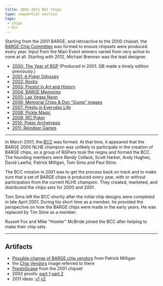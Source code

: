 ```yaml
---
title: 2001-2011 BCC Chips
type: sequential-section
tags:
 - chips
 - bcc
---
```


Starting from the 2001 BARGE, and retroactive to the 2000 chipset, the [BARGE
Chip Committee](../../bcc/) was formed to ensure chipsets were produced every year. Input
from the Main Event winners varied from very active to none at all. Starting
with 2012, Michael Brennan was the lead designer.

* [2000: The Year of RGP](../../gallery/2000/) (Produced in 2001. QB made a timely edition previously.)
* [2001: A Poker Odyssey](../../gallery/2001/)
* [2002: Rocks](../../gallery/2002/)
* [2003: Presto! in Art and History](../../gallery/2003/)
* [2004: BARGE Memories](../../gallery/2004/)
* [2005: Las Vegas Neon](../../gallery/2005/)
* [2006: Memorial Chips & Don “Gump” images](../../gallery/2006/)
* [2007: Presto in Everyday Life](../../gallery/2007/)
* [2008: Pickle Magic](../../gallery/2008/)
* [2009: IRC Poker](../../gallery/2009/)
* [2010: Poker Archetypes](../../gallery/2010/)
* [2011: Reindeer Games](../../gallery/2011/)

---

In March 2001, the [BCC](../../bcc/) was formed. At that time, it appeared that the BARGE
2000 NLHE champion was unlikely to participate in the creation of BARGE chips,
so a group of RGPers took the reigns and formed the BCC. The founding members
were Randy Collack, Scott Harker, Andy Hughes, David Lawful, Patrick Milligan,
Tom Sims and Paul Stine.

The BCC mission in 2001 was to get the process back on track and to make sure
that a set of BARGE chips is produced every year, with or without participation
from the current NLHE champion. They created, marketed, and distributed the
chips sets for 2000 and 2001.

Tom Sims left the BCC shortly after the initial chip designs were completed in
late April 2001. During his short time as a member, he provided the perspective
on how the BARGE chips were made in the early years. He was replaced by Tim
Stine as a member.

Russell Fox and Mike "Howler" McBride joined the BCC after helping to make
their chip sets.

---

## Artifacts

* [Possible change of BARGE chip vendors](Possible%20change%20of%20BARGE%20chip%20vendors.pdf) from Patrick Milligan
* the [Chip Vendors](Chip_Vendors.jpg) image referred to there
* [PrestoScape](PrestoScape.jpg) from the 2001 chipset
* 2002 proofs: [part 1](2002_CHIPCO_proofs_1v2.jpg) [part 2](2002_CHIPCO_proofs_2v2.jpg)
* 2011 ideas: [v1](barge_2011_ideas_v1.pdf) [v2](barge_2011_ideas_v2.pdf)
